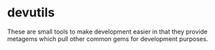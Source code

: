 devutils
========

These are small tools to make development easier in that they provide metagems
which pull other common gems for development purposes.
